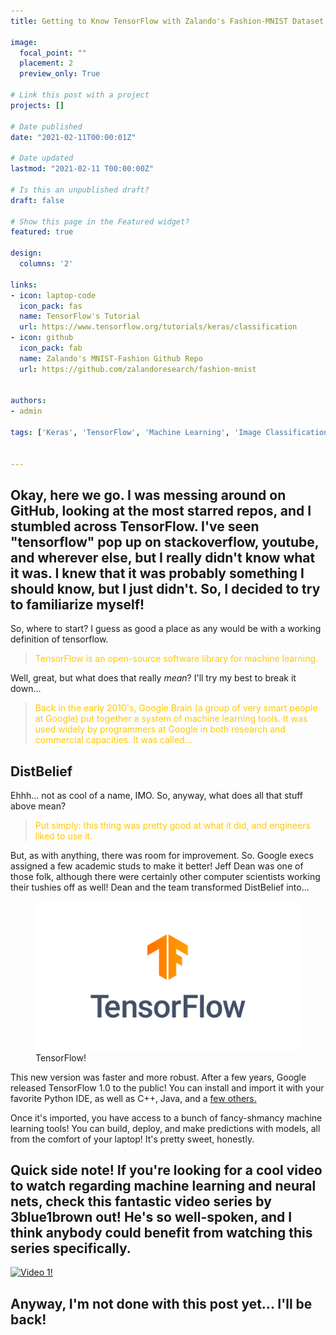 ```yaml
---
title: Getting to Know TensorFlow with Zalando's Fashion-MNIST Dataset.

image:
  focal_point: ""
  placement: 2
  preview_only: True

# Link this post with a project
projects: []

# Date published
date: "2021-02-11T00:00:01Z"

# Date updated
lastmod: "2021-02-11 T00:00:00Z"

# Is this an unpublished draft?
draft: false

# Show this page in the Featured widget?
featured: true

design:
  columns: '2'

links:
- icon: laptop-code
  icon_pack: fas
  name: TensorFlow's Tutorial
  url: https://www.tensorflow.org/tutorials/keras/classification
- icon: github
  icon_pack: fab
  name: Zalando's MNIST-Fashion Github Repo
  url: https://github.com/zalandoresearch/fashion-mnist


authors:
- admin

tags: ['Keras', 'TensorFlow', 'Machine Learning', 'Image Classification']


---
```

## Okay, here we go. I was messing around on GitHub, looking at the most starred repos, and I stumbled across TensorFlow. I've seen "tensorflow" pop up on stackoverflow, youtube, and wherever else, but I really didn't know what it was. I knew that it was probably something I should know, but I just didn't. So, I decided to try to familiarize myself!

So, where to start? I guess as good a place as any would be with a working definition of tensorflow.

><p style="color:#ffc801;">TensorFlow is an open-source software library for machine learning.</p>

Well, great, but what does that really *mean*? I'll try my best to break it down...

><p style="color:#ffc801;">Back in the early 2010's, Google Brain (a group of very smart people at Google) put together a system of machine learning tools. It was used widely by programmers at Google in both research and commercial capacities. It was called...</p>

## DistBelief

Ehhh... not as cool of a name, IMO. So, anyway, what does all that stuff above mean?

><p style="color:#ffc801;">Put simply: this thing was pretty good at what it did, and engineers liked to use it.</p>

But, as with anything, there was room for improvement. So. Google execs assigned a few academic studs to make it better! Jeff Dean was one of those folk, although there were certainly other computer scientists working their tushies off as well! Dean and the team transformed DistBelief into...

<figure>
  <img src="featured.png">
  <figcaption>TensorFlow!</figcaption>
</figure>

This new version was faster and more robust. After a few years, Google released TensorFlow 1.0 to the public! You can install and import it with your favorite Python IDE, as well as C++, Java, and a [few others.](https://www.tensorflow.org/learn)

Once it's imported, you have access to a bunch of fancy-shmancy machine learning tools! You can build, deploy, and make predictions with models, all from the comfort of your laptop! It's pretty sweet, honestly.

## Quick side note! If you're looking for a cool video to watch regarding machine learning and neural nets, check this fantastic video series by 3blue1brown out! He's so well-spoken, and I think anybody could benefit from watching this series specifically.

[![Video 1!](https://img.youtube.com/vi/aircAruvnKk/0.jpg)](https://www.youtube.com/watch?v=aircAruvnKk)

## Anyway, I'm not done with this post yet... I'll be back!
